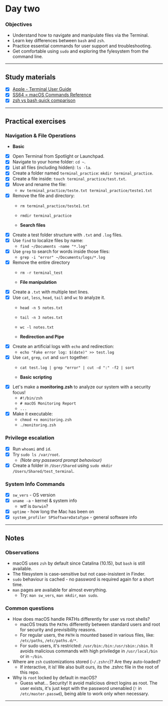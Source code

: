 # Day two

### Objectives

- Understand how to navigate and manipulate files via the Terminal.
- Learn key differences between `bash` and `zsh`.
- Practice essential commands for user support and troubleshooting.
- Get comfortable using `sudo` and exploring the fylesystem from the command line.

---

## Study materials

- [x] [Apple - Terminal User Guide](https://support.apple.com/guide/terminal/welcome/mac)
- [x] [SS64 = macOS Commands Reference](https://ss64.com/osx/)
- [x] [zsh vs bash quick comparison](https://codeparrot.ai/blogs/zsh-vs-bash-key-differences-features-and-which-one-to-choose)

---

## Practical exercises

### Navigation & File Operations

  - **Basic**
- [x] Open Terminal from Spotlight or Launchpad.
- [x] Navigate to your home folder: `cd ~`.
- [x] List all files (including hidden): `ls -la`.
- [x] Create a folder named `terminal_practice`: `mkdir terminal_practice`.
- [x] Create a file inside: `touch terminal_practice/test.txt`.
- [x] Move and rename the file:
  - `mv terminal_practice/teste.txt terminal_practice/teste1.txt`
- [x] Remove the file and directory:
  - `rm terminal_practice/teste1.txt`
  - `rmdir terminal_practice`

  - **Search files**
- [x] Create a test folder structure with `.txt` and `.log` files.
- [x] Use `find` to localize files by name:
  - `find ~/Documents -name "*.log"`
- [x] Use `grep` to search for words inside those files:
  - `grep -i "error" ~/Documents/logs/*.log`
- [x] Remove the entire directory
  - `rm -r terminal_test`

  - **File manipulation**
- [x] Create a `.txt` with multiple text lines.
- [x] Use `cat`, `less`, `head`, `tail` and `wc` to analyze it.
  - `head -n 5 notes.txt`
  - `tail -n 3 notes.txt`
  - `wc -l notes.txt`

  - **Redirection and Pipe**
- [x] Create an artificial logs with `echo` and redirection:
  - `echo "Fake error log: $(date)" >> test.log`
- [x] Use `cat`, `grep`, `cut` and `sort` together:
  - `cat test.log | grep "error" | cut -d ":" -f2 | sort`

  - **Basic scripting**
- [x] Let's make a **monitoring.zsh** to analyze our system with a security focus!
  - `#!/bin/zsh`
  - `# macOS Monitoring Report`
  - `...`
- [x] Make it executable:
  - `chmod +x monitoring.zsh`
  - `./monitoring.zsh`

### Privilege escalation

- [x] Run `whoami` and `id`.
- [x] Try `sudo ls /var/root`.
  - *(Note any password prompt behaviour)*
- [x] Create a folder in `/User/Shared` using `sudo mkdir /Users/Shared/test_terminal`.

### System Info Commands

- [x] `sw_vers` - OS version
- [x] `uname -a` - kernel & system info
  - wtf is `Darwin`?
- [x] `uptime` - how long the Mac has been on
- [x] `system_profiler SPSoftwareDataType` - general software info

---

## Notes

### Observations

- macOS uses `zsh` by default since Catalina (10.15), but `bash` is still available.
- The filesystem is case-sensitive but not case-insistent in Finder.
- `sudo` behaviour is cached - no password is required again for a short time.
- `man` pages are available for almost everything.
  - Try: `man sw_vers`, `man mkdir`, `man sudo`.

### Common questions

- How does macOS handle PATHs differently for user vs root shells?
  - macOS treats the `PATHs` differently between standard users and root for security and previsibility reasons.
  - For regular users, the `PATH` is mounted based in various files, like: `/etc/paths`, `/etc/paths.d/*`.
  - For sudo users, it's restricted: `/usr/bin:/bin:/usr/sbin:/sbin`. It avoids malicious commands with high priviledge in `/usr/local/bin` or in `~/bin`.
- Where are `zsh` customizations stored (`~/.zshrc`)? Are they auto-loaded?
  - If interactive, it is! We also built ours, its the .zshrc file in the root of this repo.
- Why is `root` locked by default in macOS?
  - Guess what... Security! It avoid malicious direct logins as root. The user exists, it's just kept with the password unenabled (`!` in `/etc/master.passwd`), being able to work only when necessary.

---
